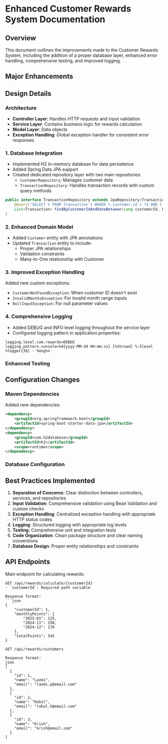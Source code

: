 # Enhanced Customer Rewards System Documentation

## Overview
This document outlines the improvements made to the Customer Rewards System, including the addition of a proper database layer, enhanced error handling, comprehensive testing, and improved logging.

## Major Enhancements

## Design Details

### Architecture
- **Controller Layer**: Handles HTTP requests and input validation
- **Service Layer**: Contains business logic for rewards calculation
- **Model Layer**: Data objects
- **Exception Handling**: Global exception handler for consistent error responses

### 1. Database Integration
- Implemented H2 in-memory database for data persistence
- Added Spring Data JPA support
- Created dedicated repository layer with two main repositories:
  - `CustomerRepository`: Manages customer data
  - `TransactionRepository`: Handles transaction records with custom query methods

```java
public interface TransactionRepository extends JpaRepository<Transaction, Long> {
    @Query("SELECT t FROM Transaction t WHERE t.customer.id = ?1 AND t.date BETWEEN ?2 AND ?3")
    List<Transaction> findByCustomerIdAndDateBetween(Long customerId, LocalDate startDate, LocalDate endDate);
}
```

### 2. Enhanced Domain Model
- Added `Customer` entity with JPA annotations
- Updated `Transaction` entity to include:
  - Proper JPA relationships
  - Validation constraints
  - Many-to-One relationship with Customer

### 3. Improved Exception Handling
Added new custom exceptions:
- `CustomerNotFoundException`: When customer ID doesn't exist
- `InvalidMonthsException`: For invalid month range inputs
- `NullInputException`: For null parameter values


### 4. Comprehensive Logging
- Added DEBUG and INFO level logging throughout the service layer
- Configured logging pattern in application.properties:
```properties
logging.level.com.rewards=DEBUG
logging.pattern.console=%d{yyyy-MM-dd HH:mm:ss} [%thread] %-5level %logger{36} - %msg%n
```

### Enhanced Testing

## Configuration Changes

### Maven Dependencies
Added new dependencies:
```xml
<dependency>
    <groupId>org.springframework.boot</groupId>
    <artifactId>spring-boot-starter-data-jpa</artifactId>
</dependency>
<dependency>
    <groupId>com.h2database</groupId>
    <artifactId>h2</artifactId>
    <scope>runtime</scope>
</dependency>
```

### Database Configuration

## Best Practices Implemented
1. **Separation of Concerns**: Clear distinction between controllers, services, and repositories
2. **Input Validation**: Comprehensive validation using Bean Validation and custom checks
3. **Exception Handling**: Centralized exception handling with appropriate HTTP status codes
4. **Logging**: Structured logging with appropriate log levels
5. **Testing**: Comprehensive unit and integration tests
6. **Code Organization**: Clean package structure and clear naming conventions
7. **Database Design**: Proper entity relationships and constraints

## API Endpoints
Main endpoint for calculating rewards:

```
GET /api/rewards/calculate/{customerId}
- `customerId`: Required path variable

Response format:
```json
{
    "customerId": 1,
    "monthlyPoints": {
        "2025-01": 125,
        "2024-11": 250,
        "2024-12": 170
    },
    "totalPoints": 545
}
```


```
GET /api/rewards/customers

Response format:
json
[
  {
    "id": 1,
    "name": "Laxmi",
    "email": "laxmi.p@email.com"
  },
  {
    "id": 2,
    "name": "Rahul",
    "email": "rahul.h@email.com"
  },
  {
    "id": 3,
    "name": "Krish",
    "email": "krish@email.com"
  }
]
```
